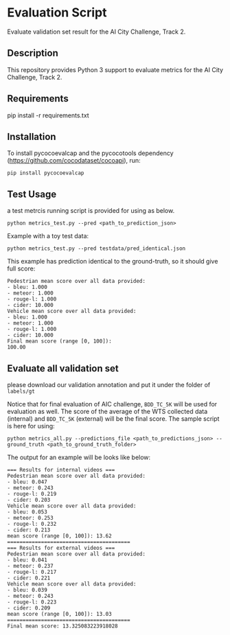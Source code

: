 Evaluation Script
===================

Evaluate validation set result for the AI City Challenge, Track 2.

## Description ##
This repository provides Python 3 support to evaluate metrics for the AI City Challenge, Track 2.

## Requirements ##
pip install -r requirements.txt

## Installation ##
To install pycocoevalcap and the pycocotools dependency (https://github.com/cocodataset/cocoapi), run:
```
pip install pycocoevalcap
```

## Test Usage ##
a test metrcis running script is provided for using as below. 
```
python metrics_test.py --pred <path_to_prediction_json>
```

Example with a toy test data:
```
python metrics_test.py --pred testdata/pred_identical.json
```

This example has prediction identical to the ground-truth, so it should give full score:
```
Pedestrian mean score over all data provided:
- bleu: 1.000
- meteor: 1.000
- rouge-l: 1.000
- cider: 10.000
Vehicle mean score over all data provided:
- bleu: 1.000
- meteor: 1.000
- rouge-l: 1.000
- cider: 10.000
Final mean score (range [0, 100]):
100.00
```

## Evaluate all validation set ##

please download our validation annotation and put it under the folder of `labels/gt`

Notice that for final evaluation of AIC challenge, `BDD_TC_5K` will be used for evaluation as well.
The score of the average of the WTS collected data (internal) and `BDD_TC_5K` (external) will be the final score.
The sample script is here for using:
```
python metrics_all.py --predictions_file <path_to_predictions_json> --ground_truth <path_to_ground_truth_folder>
```

The output for an example will be looks like below:
```
=== Results for internal videos ===
Pedestrian mean score over all data provided:
- bleu: 0.047
- meteor: 0.243
- rouge-l: 0.219
- cider: 0.203
Vehicle mean score over all data provided:
- bleu: 0.053
- meteor: 0.253
- rouge-l: 0.232
- cider: 0.213
mean score (range [0, 100]): 13.62
========================================
=== Results for external videos ===
Pedestrian mean score over all data provided:
- bleu: 0.041
- meteor: 0.237
- rouge-l: 0.217
- cider: 0.221
Vehicle mean score over all data provided:
- bleu: 0.039
- meteor: 0.243
- rouge-l: 0.223
- cider: 0.209
mean score (range [0, 100]): 13.03
========================================
Final mean score: 13.325083223918028
```

